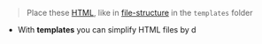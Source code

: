 > Place these [HTML](contents-html.md), like in [file-structure](computer-science/docs/python/flask/file-structure.md) in the `templates` folder

- With **templates** you can simplify HTML files by d
